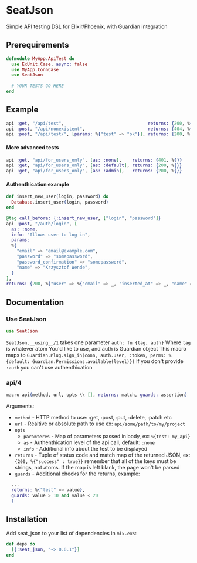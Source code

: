 # SeatJson

Simple API testing DSL for Elixir/Phoenix, with Guardian integration

## Prerequirements
```elixir
defmodule MyApp.ApiTest do
  use ExUnit.Case, async: false
  use MyApp.ConnCase
  use SeatJson
  
  # YOUR TESTS GO HERE
end
```

## Example
```elixir
api :get, "/api/test",                                returns: {200, %{"test" => "ok"}} 
api :post, "/api/nonexistent",                        returns: {404, %{}} 
api :post, "/api/test/", [params: %{"test" => "ok"}], returns: {200, %{"test" => "ok"}} 
```

#### More advanced tests

```elixir
api :get, "api/for_users_only", [as: :none],    returns: {401, %{}} 
api :get, "api/for_users_only", [as: :default], returns: {200, %{}} 
api :get, "api/for_users_only", [as: :admin],   returns: {200, %{}} 
```

#### Authenthication example
```elixir
def insert_new_user(login, password) do
  Database.insert_user(login, password)
end

@tag call_before: {:insert_new_user, ["login", "password"]}
api :post, "/auth/login", [
  as: :none,
  info: "Allows user to log in",
  params:
  %{
    "email" => "email@example.com",
    "password" => "somepassword",
    "password_confirmation" => "somepassword",
    "name" => "Krzysztof Wende",
  }
],
returns: {200, %{"user" => %{"email" => _, "inserted_at" => _, "name" => _}}} 
```

## Documentation
### Use SeatJson
```elixir 
use SeatJson
```
`SeatJson.__using__/1` takes one parameter `auth: fn {tag, auth}`
Where `tag` is whatever atom You'd like to use, and auth is Guardian object
This macro maps to
`Guardian.Plug.sign_in(conn, auth.user, :token, perms: %{default: Guardian.Permissions.available(level)})`
If you don't provide `:auth` you can't use authenthication

###  api/4
```elixir
macro api(method, url, opts \\ [], returns: match, guards: assertion)
```
Arguments:

- `method` - HTTP method to use: :get, :post, :put, :delete, :patch etc
- `url` - Realtive or absolute path to use ex: `api/some/path/to/my/project`
- `opts`
  - `paramteres` - Map of parameters passed in body, ex: `%{test: my_api}`
  - `as` - Authenthication level of the api call, default: `:none`
  - `info` - Additional info about the test to be displayed
- `returns` - Tuple of status code and match map of the returned JSON, ex: `{200, %{"success" : true}}` remember that all of the keys must be strings, not atoms. If the map is left blank, the page won't be parsed
- `guards` - Additional checks for the returns, example:
```elixir
  ...
  returns: %{"test" => value},
  guards: value > 10 and value < 20
  )
```
## Installation

  Add seat_json to your list of dependencies in `mix.exs`:
```elixir
def deps do
  [{:seat_json, "~> 0.0.1"}]
end
```
